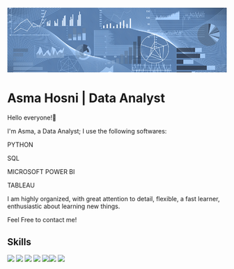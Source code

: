 ![](https://github.com/Asmahosniiii/Asmahosniiii/blob/main/header.png)
# Asma Hosni | Data Analyst

Hello everyone!👋

I'm Asma, a Data Analyst; I use the following softwares:

PYTHON

SQL

MICROSOFT POWER BI

TABLEAU

I am highly organized, with great attention to detail, flexible, a fast learner, enthusiastic about learning new things.

Feel Free to contact me!

## Skills
![](https://img.shields.io/badge/Microsoft_Excel-217346?style=for-the-badge&logo=microsoft-excel&logoColor=white) ![](https://img.shields.io/badge/Microsoft_PowerPoint-B7472A?style=for-the-badge&logo=microsoft-powerpoint&logoColor=white) ![](https://img.shields.io/badge/Numpy-777BB4?style=for-the-badge&logo=numpy&logoColor=white) ![](https://img.shields.io/badge/Pandas-2C2D72?style=for-the-badge&logo=pandas&logoColor=white) ![](https://img.shields.io/badge/Python-FFD43B?style=for-the-badge&logo=python&logoColor=blue)![](https://img.shields.io/badge/Jupyter-F37626.svg?&style=for-the-badge&logo=Jupyter&logoColor=white) ![](https://https://github.com/Asmahosniiii)



<!--
**Asmahosniiii/Asmahosniiii** is a ✨ _special_ ✨ repository because its `README.md` (this file) appears on your GitHub profile.

Here are some ideas to get you started:

- 🔭 I’m currently working on ...
- 🌱 I’m currently learning ...
- 👯 I’m looking to collaborate on ...
- 🤔 I’m looking for help with ...
- 💬 Ask me about ...
- 📫 How to reach me: ...
- 😄 Pronouns: ...
- ⚡ Fun fact: ...
-->
